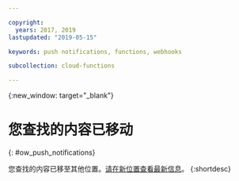 ```yaml
---

copyright:
  years: 2017, 2019
lastupdated: "2019-05-15"

keywords: push notifications, functions, webhooks

subcollection: cloud-functions

---
```


{:new_window: target="_blank"}
# 您查找的内容已移动
{: #ow_push_notifications}

您查找的内容已移至其他位置。[请在新位置查看最新信息](/docs/openwhisk?topic=cloud-functions-pkg_push_notifications)。
{:shortdesc}
